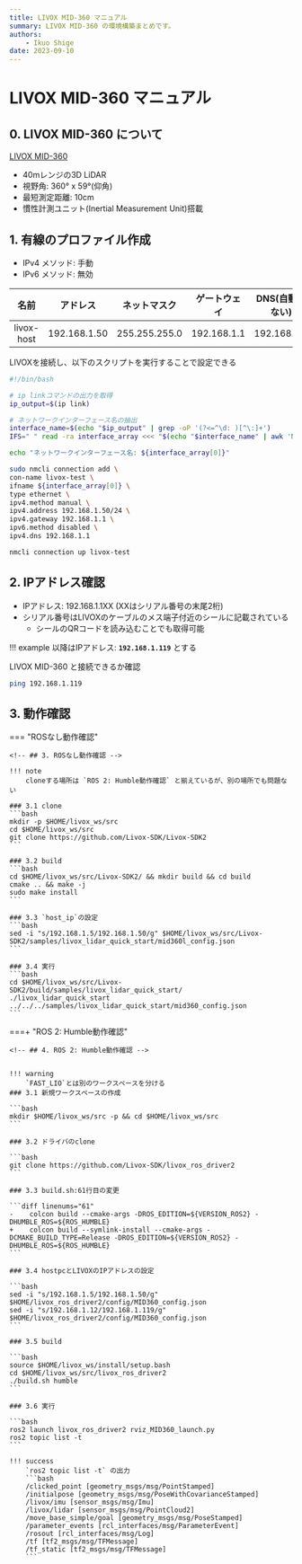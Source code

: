 ```yaml
---
title: LIVOX MID-360 マニュアル
summary: LIVOX MID-360 の環境構築まとめです。
authors:
    - Ikuo Shige
date: 2023-09-10
---
```


# LIVOX MID-360 マニュアル

## 0. LIVOX MID-360 について

[LIVOX MID-360](https://www.livoxtech.com/jp/mid-360)

- 40mレンジの3D LiDAR
- 視野角: 360° x 59°(仰角)
- 最短測定距離: 10cm
- 慣性計測ユニット(Inertial Measurement Unit)搭載


## 1. 有線のプロファイル作成

- IPv4 メソッド: 手動
- IPv6 メソッド: 無効

| 名前 | アドレス | ネットマスク | ゲートウェイ | DNS(自動でない) |
| :----: | :----: | :----: | :----: | :----: |
| livox-host | 192.168.1.50 | 255.255.255.0 | 192.168.1.1 | 192.168.1.1 |

LIVOXを接続し、以下のスクリプトを実行することで設定できる
```bash
#!/bin/bash

# ip linkコマンドの出力を取得
ip_output=$(ip link)

# ネットワークインターフェース名の抽出
interface_name=$(echo "$ip_output" | grep -oP '(?<=^\d: )[^\:]+')
IFS=" " read -ra interface_array <<< "$(echo "$interface_name" | awk 'NR==2')"

echo "ネットワークインターフェース名: ${interface_array[0]}"

sudo nmcli connection add \
con-name livox-test \
ifname ${interface_array[0]} \
type ethernet \
ipv4.method manual \
ipv4.address 192.168.1.50/24 \
ipv4.gateway 192.168.1.1 \
ipv6.method disabled \
ipv4.dns 192.168.1.1

nmcli connection up livox-test
```

## 2. IPアドレス確認

- IPアドレス: 192.168.1.1XX (XXはシリアル番号の末尾2桁)
- シリアル番号はLIVOXのケーブルのメス端子付近のシールに記載されている
    - シールのQRコードを読み込むことでも取得可能

!!! example
    以降はIPアドレス: **`192.168.1.119`** とする

LIVOX MID-360 と接続できるか確認
```bash
ping 192.168.1.119
```

## 3. 動作確認

<!-- 3.4はタブで分ける -->

=== "ROSなし動作確認"

    <!-- ## 3. ROSなし動作確認 -->

    !!! note
        cloneする場所は `ROS 2: Humble動作確認` と揃えているが、別の場所でも問題ない
    
    ### 3.1 clone
    ```bash
    mkdir -p $HOME/livox_ws/src
    cd $HOME/livox_ws/src
    git clone https://github.com/Livox-SDK/Livox-SDK2
    ```

    ### 3.2 build
    ```bash
    cd $HOME/livox_ws/src/Livox-SDK2/ && mkdir build && cd build
    cmake .. && make -j
    sudo make install
    ```

    ### 3.3 `host_ip`の設定
    ```bash
    sed -i "s/192.168.1.5/192.168.1.50/g" $HOME/livox_ws/src/Livox-SDK2/samples/livox_lidar_quick_start/mid360l_config.json
    ```

    ### 3.4 実行
    ```bash
    cd $HOME/livox_ws/src/Livox-SDK2/build/samples/livox_lidar_quick_start/
    ./livox_lidar_quick_start ../../../samples/livox_lidar_quick_start/mid360_config.json
    ```

===+ "ROS 2: Humble動作確認"

    <!-- ## 4. ROS 2: Humble動作確認 -->


    !!! warning
        `FAST_LIO`とは別のワークスペースを分ける
    ### 3.1 新規ワークスペースの作成

    ```bash
    mkdir $HOME/livox_ws/src -p && cd $HOME/livox_ws/src
    ```

    ### 3.2 ドライバのclone

    ```bash
    git clone https://github.com/Livox-SDK/livox_ros_driver2
    ```

    ### 3.3 build.sh:61行目の変更

    ```diff linenums="61"
    -    colcon build --cmake-args -DROS_EDITION=${VERSION_ROS2} -DHUMBLE_ROS=${ROS_HUMBLE}
    +    colcon build --symlink-install --cmake-args -DCMAKE_BUILD_TYPE=Release -DROS_EDITION=${VERSION_ROS2} -DHUMBLE_ROS=${ROS_HUMBLE}
    ```

    ### 3.4 hostpcとLIVOXのIPアドレスの設定

    ```bash
    sed -i "s/192.168.1.5/192.168.1.50/g" $HOME/livox_ros_driver2/config/MID360_config.json
    sed -i "s/192.168.1.12/192.168.1.119/g" $HOME/livox_ros_driver2/config/MID360_config.json
    ```

    ### 3.5 build

    ```bash
    source $HOME/livox_ws/install/setup.bash
    cd $HOME/livox_ws/src/livox_ros_driver2
    ./build.sh humble
    ```

    ### 3.6 実行

    ```bash
    ros2 launch livox_ros_driver2 rviz_MID360_launch.py
    ros2 topic list -t
    ```

    !!! success
        `ros2 topic list -t` の出力
        ```bash
        /clicked_point [geometry_msgs/msg/PointStamped]
        /initialpose [geometry_msgs/msg/PoseWithCovarianceStamped]
        /livox/imu [sensor_msgs/msg/Imu]
        /livox/lidar [sensor_msgs/msg/PointCloud2]
        /move_base_simple/goal [geometry_msgs/msg/PoseStamped]
        /parameter_events [rcl_interfaces/msg/ParameterEvent]
        /rosout [rcl_interfaces/msg/Log]
        /tf [tf2_msgs/msg/TFMessage]
        /tf_static [tf2_msgs/msg/TFMessage]
        ```

<!-- 
## 4. 参考

<iframe class="hatenablogcard" style="width:100%;height:155px;max-width:680px;" title="%text%" src="https://hatenablog-parts.com/embed?url=https://proc-cpuinfo.fixstars.com/2023/01/livox-mid360-ros1-ros2/" width="300" height="150" frameborder="0" scrolling="no"> </iframe> 
<iframe class="hatenablogcard" style="width:100%;height:155px;max-width:680px;" title="%text%" src="https://hatenablog-parts.com/embed?url=https://github.com/Livox-SDK/Livox-SDK2/" width="300" height="150" frameborder="0" scrolling="no"> </iframe> 
<iframe class="hatenablogcard" style="width:100%;height:155px;max-width:680px;" title="%text%" src="https://hatenablog-parts.com/embed?url=https://github.com/Livox-SDK/livox_ros_driver2" width="300" height="150" frameborder="0" scrolling="no"> </iframe> 
-->
